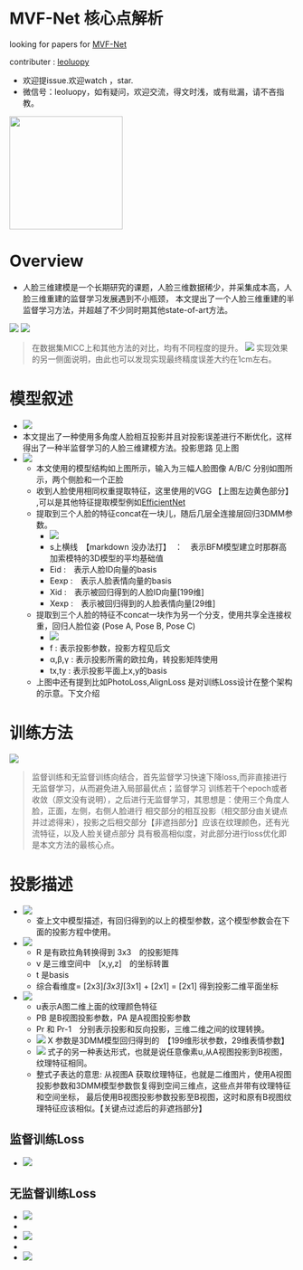 

# MVF-Net 核心点解析

looking for papers for [MVF-Net](https://arxiv.org/abs/1904.04473)

contributer : [leoluopy](https://github.com/leoluopy)

+ 欢迎提issue.欢迎watch ，star.
+ 微信号：leoluopy，如有疑问，欢迎交流，得文时浅，或有纰漏，请不吝指教。

<img width="200" height="200" src="https://github.com/leoluopy/paper_discussing/blob/master/wechat_id.jpeg"/>


# Overview
+ 人脸三维建模是一个长期研究的课题，人脸三维数据稀少，并采集成本高，人脸三维重建的监督学习发展遇到不小瓶颈，
本文提出了一个人脸三维重建的半监督学习方法，并超越了不少同时期其他state-of-art方法。

![](./result.png)
![](./metricError.png)
> 在数据集MICC上和其他方法的对比，均有不同程度的提升。
![](./compare.png)
> 实现效果的另一侧面说明，由此也可以发现实现最终精度误差大约在1cm左右。


# 模型叙述
+ ![](./core_idea.png)
+  本文提出了一种使用多角度人脸相互投影并且对投影误差进行不断优化，这样得出了一种半监督学习的人脸三维建模方法。投影思路
见上图
+ ![](./model_struct.png)
    + 本文使用的模型结构如上图所示，输入为三幅人脸图像 A/B/C 分别如图所示，两个侧脸和一个正脸
    + 收到人脸使用相同权重提取特征，这里使用的VGG  【上图左边黄色部分】 ,可以是其他特征提取模型例如[EfficientNet](https://github.com/leoluopy/paper_discussing/blob/master/general/efficientNet/efficientNet.md)
    + 提取到三个人脸的特征concat在一块儿，随后几层全连接层回归3DMM参数。
        + ![](./3dmm_equation.png) 
        + s上横线　【markdown 没办法打】　：　表示BFM模型建立时那群高加索模特的3D模型的平均基础值 
        + Eid :　表示人脸ID向量的basis
        + Eexp :　表示人脸表情向量的basis
        + Xid :　表示被回归得到的人脸ID向量[199维]
        + Xexp :　表示被回归得到的人脸表情向量[29维]
    + 提取到三个人脸的特征不concat一块作为另一个分支，使用共享全连接权重，回归人脸位姿 (Pose A, Pose B, Pose C)
        + ![](./project_parameter.png)
        + f : 表示投影参数，投影方程见后文
        + α,β,γ : 表示投影所需的欧拉角，转投影矩阵使用
        + tx,ty : 表示投影平面上x,y的basis
    + 上图中还有提到比如PhotoLoss,AlignLoss 是对训练Loss设计在整个架构的示意。下文介绍



# 训练方法
![](./core_idea.png)
> 监督训练和无监督训练向结合，首先监督学习快速下降loss,而非直接进行无监督学习，从而避免进入局部最优点；监督学习
训练若干个epoch或者收敛（原文没有说明），之后进行无监督学习，其思想是：使用三个角度人脸，正面，左侧，右侧人脸进行
相交部分的相互投影（相交部分由关键点并过滤得来），投影之后相交部分【非遮挡部分】应该在纹理颜色，还有光流特征，以及人脸关键点部分
具有极高相似度，对此部分进行loss优化即是本文方法的最核心点。

# 投影描述
+ ![](./project_parameter.png)
    + 查上文中模型描述，有回归得到的以上的模型参数，这个模型参数会在下面的投影方程中使用。
+ ![](./project_equation.png)
    + R 是有欧拉角转换得到 3x3　的投影矩阵
    + v 是三维空间中　[x,y,z]　的坐标转置
    + t 是basis
    + 综合看维度= [2x3]*[3x3]*[3x1] + [2x1] = [2x1] 得到投影二维平面坐标
+ ![](./prjection_AB.png)
    + u表示A图二维上面的纹理颜色特征
    + PB 是B视图投影参数，PA 是A视图投影参数
    + Pr 和 Pr-1　分别表示投影和反向投影，三维二维之间的纹理转换。
    + ![](./X.png) X 参数是3DMM模型回归得到的　【199维形状参数，29维表情参数】
    + ![](./prjectionAB2.png) 式子的另一种表达形式，也就是说任意像素u,从A视图投影到B视图，纹理特征相同。
    + 整式子表达的意思: 从视图A 获取纹理特征，也就是二维图片，使用A视图投影参数和3DMM模型参数恢复得到空间三维点，这些点并带有纹理特征和空间坐标，
    最后使用B视图投影参数投影至B视图，这时和原有B视图纹理特征应该相似。【关键点过滤后的非遮挡部分】

## 监督训练Loss
+ ![](./superviseLoss.png)

## 无监督训练Loss
+ ![](./photoLoss.png)
+
+ ![](./flowLoss.png)
+
+ ![](./unsuperviseLoss.png)





